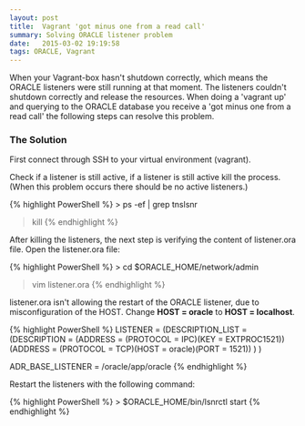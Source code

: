 ```yaml
---
layout: post
title:  Vagrant 'got minus one from a read call'
summary: Solving ORACLE listener problem
date:   2015-03-02 19:19:58
tags: ORACLE, Vagrant
---
```


When your Vagrant-box hasn't shutdown correctly, which means the ORACLE listeners were still running at that moment.
The listeners couldn't shutdown correctly and release the resources. When doing a 'vagrant up' and querying to the ORACLE database you receive a 'got minus one from a read call' the following steps can resolve this problem.

### The Solution

First connect through SSH to your virtual environment (vagrant).

Check if a listener is still active, if a listener is still active kill the process. (When this problem occurs there should be no active listeners.)

{% highlight PowerShell %}
    > ps -ef | grep tnslsnr
> kill <processID>
{% endhighlight %}

After killing the listeners, the next step is verifying the content of listener.ora file. Open the listener.ora file:

{% highlight PowerShell %}
    > cd $ORACLE_HOME/network/admin
> vim listener.ora
{% endhighlight %}

listener.ora isn't allowing the restart of the ORACLE listener, due to misconfiguration of the HOST. Change **HOST = oracle** to **HOST = localhost**.

{% highlight PowerShell %}
    LISTENER =
      (DESCRIPTION_LIST =
        (DESCRIPTION =
          (ADDRESS = (PROTOCOL = IPC)(KEY = EXTPROC1521))
          (ADDRESS = (PROTOCOL = TCP)(HOST = oracle)(PORT = 1521))
        )
      )

ADR_BASE_LISTENER = /oracle/app/oracle
{% endhighlight %}

Restart the listeners with the following command:

{% highlight PowerShell %}
    > $ORACLE_HOME/bin/lsnrctl start
{% endhighlight %}